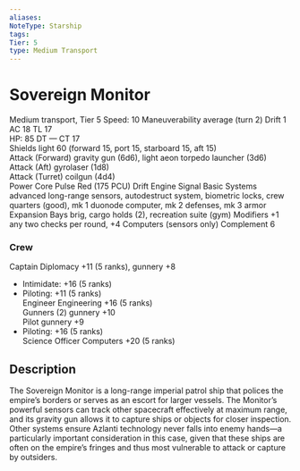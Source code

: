 ```yaml
---
aliases: 
NoteType: Starship
tags: 
Tier: 5
type: Medium Transport
---
```


# Sovereign Monitor

Medium transport, Tier 5
Speed: 10
Maneuverability average (turn 2)
Drift 1  
AC 18
TL 17  
HP: 85
DT —
CT 17  
Shields light 60 (forward 15, port 15, starboard 15, aft 15)  
Attack (Forward) gravity gun (6d6), light aeon torpedo launcher (3d6)  
Attack (Aft) gyrolaser (1d8)  
Attack (Turret) coilgun (4d4)  
Power Core Pulse Red (175 PCU)
Drift Engine Signal Basic
Systems advanced long-range sensors, autodestruct system, biometric locks, crew quarters (good), mk 1 duonode computer, mk 2 defenses, mk 3 armor
Expansion Bays brig, cargo holds (2), recreation suite (gym)
Modifiers +1 any two checks per round, +4 Computers (sensors only)
Complement 6

### Crew

Captain Diplomacy +11 (5 ranks), gunnery +8
  - Intimidate: +16 (5 ranks)
  - Piloting: +11 (5 ranks)  
Engineer Engineering +16 (5 ranks)  
Gunners (2) gunnery +10  
Pilot gunnery +9
  - Piloting: +16 (5 ranks)  
Science Officer Computers +20 (5 ranks)

## Description

The Sovereign Monitor is a long-range imperial patrol ship that polices the empire’s borders or serves as an escort for larger vessels. The Monitor’s powerful sensors can track other spacecraft effectively at maximum range, and its gravity gun allows it to capture ships or objects for closer inspection. Other systems ensure Azlanti technology never falls into enemy hands—a particularly important consideration in this case, given that these ships are often on the empire’s fringes and thus most vulnerable to attack or capture by outsiders.